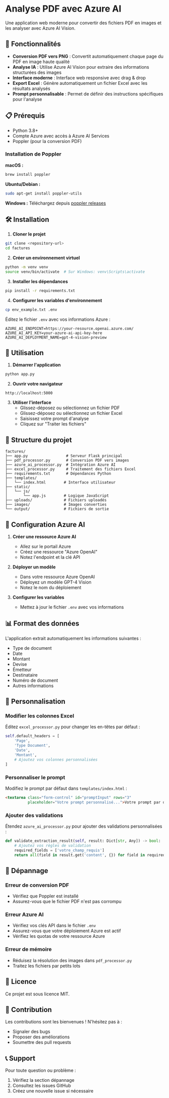 # Analyse PDF avec Azure AI

Une application web moderne pour convertir des fichiers PDF en images et les analyser avec Azure AI Vision.

## 🚀 Fonctionnalités

- **Conversion PDF vers PNG** : Convertit automatiquement chaque page du PDF en image haute qualité
- **Analyse IA** : Utilise Azure AI Vision pour extraire des informations structurées des images
- **Interface moderne** : Interface web responsive avec drag & drop
- **Export Excel** : Génère automatiquement un fichier Excel avec les résultats analysés
- **Prompt personnalisable** : Permet de définir des instructions spécifiques pour l'analyse

## 📋 Prérequis

- Python 3.8+
- Compte Azure avec accès à Azure AI Services
- Poppler (pour la conversion PDF)

### Installation de Poppler

**macOS :**
```bash
brew install poppler
```

**Ubuntu/Debian :**
```bash
sudo apt-get install poppler-utils
```

**Windows :**
Téléchargez depuis [poppler releases](https://github.com/oschwartz10612/poppler-windows/releases/)

## 🛠️ Installation

1. **Cloner le projet**
```bash
git clone <repository-url>
cd factures
```

2. **Créer un environnement virtuel**
```bash
python -m venv venv
source venv/bin/activate  # Sur Windows: venv\Scripts\activate
```

3. **Installer les dépendances**
```bash
pip install -r requirements.txt
```

4. **Configurer les variables d'environnement**
```bash
cp env_example.txt .env
```

Éditez le fichier `.env` avec vos informations Azure :
```env
AZURE_AI_ENDPOINT=https://your-resource.openai.azure.com/
AZURE_AI_API_KEY=your-azure-ai-api-key-here
AZURE_AI_DEPLOYMENT_NAME=gpt-4-vision-preview
```

## 🚀 Utilisation

1. **Démarrer l'application**
```bash
python app.py
```

2. **Ouvrir votre navigateur**
```
http://localhost:5000
```

3. **Utiliser l'interface**
   - Glissez-déposez ou sélectionnez un fichier PDF
   - Glissez-déposez ou sélectionnez un fichier Excel
   - Saisissez votre prompt d'analyse
   - Cliquez sur "Traiter les fichiers"

## 📁 Structure du projet

```
factures/
├── app.py                 # Serveur Flask principal
├── pdf_processor.py       # Conversion PDF vers images
├── azure_ai_processor.py  # Intégration Azure AI
├── excel_processor.py     # Traitement des fichiers Excel
├── requirements.txt       # Dépendances Python
├── templates/
│   └── index.html        # Interface utilisateur
├── static/
│   └── js/
│       └── app.js        # Logique JavaScript
├── uploads/              # Fichiers uploadés
├── images/               # Images converties
└── output/               # Fichiers de sortie
```

## 🔧 Configuration Azure AI

1. **Créer une ressource Azure AI**
   - Allez sur le portail Azure
   - Créez une ressource "Azure OpenAI"
   - Notez l'endpoint et la clé API

2. **Déployer un modèle**
   - Dans votre ressource Azure OpenAI
   - Déployez un modèle GPT-4 Vision
   - Notez le nom du déploiement

3. **Configurer les variables**
   - Mettez à jour le fichier `.env` avec vos informations

## 📊 Format des données

L'application extrait automatiquement les informations suivantes :
- Type de document
- Date
- Montant
- Devise
- Émetteur
- Destinataire
- Numéro de document
- Autres informations

## 🎨 Personnalisation

### Modifier les colonnes Excel

Éditez `excel_processor.py` pour changer les en-têtes par défaut :

```python
self.default_headers = [
    'Page',
    'Type Document',
    'Date',
    'Montant',
    # Ajoutez vos colonnes personnalisées
]
```

### Personnaliser le prompt

Modifiez le prompt par défaut dans `templates/index.html` :

```html
<textarea class="form-control" id="promptInput" rows="3" 
          placeholder="Votre prompt personnalisé...">Votre prompt par défaut</textarea>
```

### Ajouter des validations

Étendez `azure_ai_processor.py` pour ajouter des validations personnalisées :

```python
def validate_extraction_result(self, result: Dict[str, Any]) -> bool:
    # Ajoutez vos règles de validation
    required_fields = ['votre_champ_requis']
    return all(field in result.get('content', {}) for field in required_fields)
```

## 🐛 Dépannage

### Erreur de conversion PDF
- Vérifiez que Poppler est installé
- Assurez-vous que le fichier PDF n'est pas corrompu

### Erreur Azure AI
- Vérifiez vos clés API dans le fichier `.env`
- Assurez-vous que votre déploiement Azure est actif
- Vérifiez les quotas de votre ressource Azure

### Erreur de mémoire
- Réduisez la résolution des images dans `pdf_processor.py`
- Traitez les fichiers par petits lots

## 📝 Licence

Ce projet est sous licence MIT.

## 🤝 Contribution

Les contributions sont les bienvenues ! N'hésitez pas à :
- Signaler des bugs
- Proposer des améliorations
- Soumettre des pull requests

## 📞 Support

Pour toute question ou problème :
1. Vérifiez la section dépannage
2. Consultez les issues GitHub
3. Créez une nouvelle issue si nécessaire 